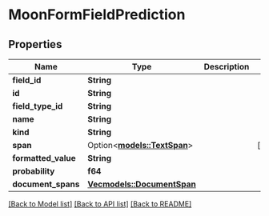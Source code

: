 # MoonFormFieldPrediction

## Properties

Name | Type | Description | Notes
------------ | ------------- | ------------- | -------------
**field_id** | **String** |  | 
**id** | **String** |  | 
**field_type_id** | **String** |  | 
**name** | **String** |  | 
**kind** | **String** |  | 
**span** | Option<[**models::TextSpan**](TextSpan.md)> |  | [optional]
**formatted_value** | **String** |  | 
**probability** | **f64** |  | 
**document_spans** | [**Vec<models::DocumentSpan>**](DocumentSpan.md) |  | 

[[Back to Model list]](../README.md#documentation-for-models) [[Back to API list]](../README.md#documentation-for-api-endpoints) [[Back to README]](../README.md)


